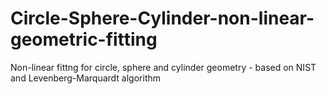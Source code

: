 # Circle-Sphere-Cylinder-non-linear-geometric-fitting
Non-linear fittng for circle, sphere and cylinder geometry - based on NIST and Levenberg-Marquardt algorithm
